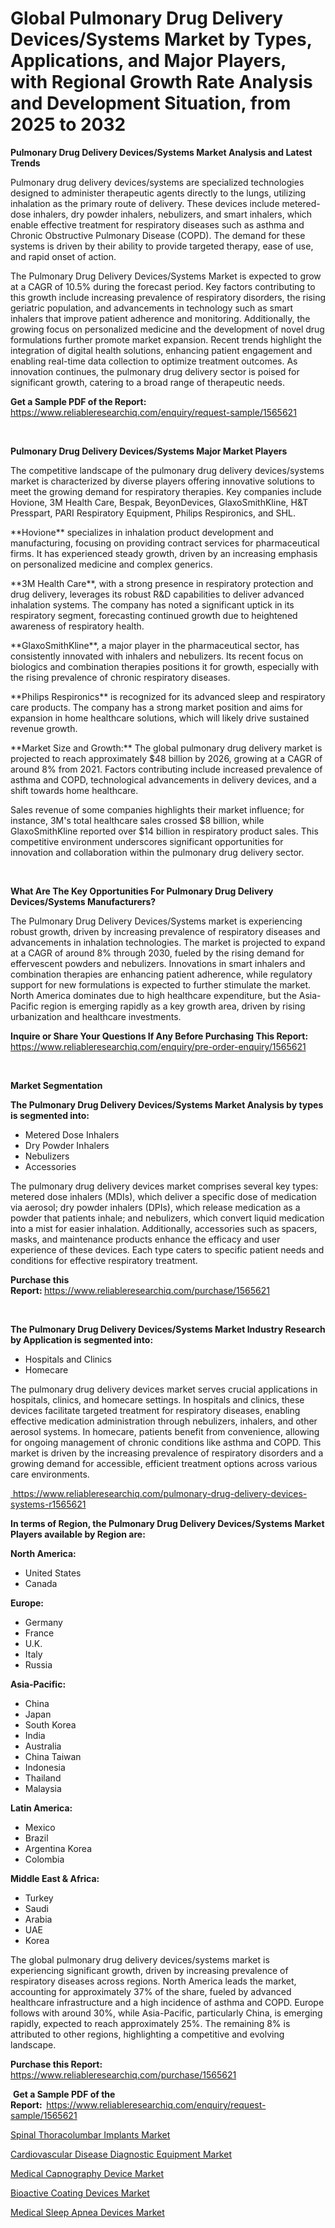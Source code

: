 <p><h1>Global Pulmonary Drug Delivery Devices/Systems Market by Types, Applications, and Major Players, with Regional Growth Rate Analysis and Development Situation, from 2025 to 2032</h1></p><p><strong>Pulmonary Drug Delivery Devices/Systems Market Analysis and Latest Trends</strong></p>
<p><p>Pulmonary drug delivery devices/systems are specialized technologies designed to administer therapeutic agents directly to the lungs, utilizing inhalation as the primary route of delivery. These devices include metered-dose inhalers, dry powder inhalers, nebulizers, and smart inhalers, which enable effective treatment for respiratory diseases such as asthma and Chronic Obstructive Pulmonary Disease (COPD). The demand for these systems is driven by their ability to provide targeted therapy, ease of use, and rapid onset of action.</p><p>The Pulmonary Drug Delivery Devices/Systems Market is expected to grow at a CAGR of 10.5% during the forecast period. Key factors contributing to this growth include increasing prevalence of respiratory disorders, the rising geriatric population, and advancements in technology such as smart inhalers that improve patient adherence and monitoring. Additionally, the growing focus on personalized medicine and the development of novel drug formulations further promote market expansion. Recent trends highlight the integration of digital health solutions, enhancing patient engagement and enabling real-time data collection to optimize treatment outcomes. As innovation continues, the pulmonary drug delivery sector is poised for significant growth, catering to a broad range of therapeutic needs.</p></p>
<p><strong>Get a Sample PDF of the Report:&nbsp;</strong> <a href="https://www.reliableresearchiq.com/enquiry/request-sample/1565621?utm_campaign=973&utm_medium=2&utm_source=Github&utm_content=ia&utm_term=04032025&utm_id=pulmonary-drug-delivery-devicessystems">https://www.reliableresearchiq.com/enquiry/request-sample/1565621</a></p>
<p>&nbsp;</p>
<p><strong>Pulmonary Drug Delivery Devices/Systems Major Market Players</strong></p>
<p><p>The competitive landscape of the pulmonary drug delivery devices/systems market is characterized by diverse players offering innovative solutions to meet the growing demand for respiratory therapies. Key companies include Hovione, 3M Health Care, Bespak, BeyonDevices, GlaxoSmithKline, H&T Presspart, PARI Respiratory Equipment, Philips Respironics, and SHL.</p><p>**Hovione** specializes in inhalation product development and manufacturing, focusing on providing contract services for pharmaceutical firms. It has experienced steady growth, driven by an increasing emphasis on personalized medicine and complex generics.</p><p>**3M Health Care**, with a strong presence in respiratory protection and drug delivery, leverages its robust R&D capabilities to deliver advanced inhalation systems. The company has noted a significant uptick in its respiratory segment, forecasting continued growth due to heightened awareness of respiratory health.</p><p>**GlaxoSmithKline**, a major player in the pharmaceutical sector, has consistently innovated with inhalers and nebulizers. Its recent focus on biologics and combination therapies positions it for growth, especially with the rising prevalence of chronic respiratory diseases.</p><p>**Philips Respironics** is recognized for its advanced sleep and respiratory care products. The company has a strong market position and aims for expansion in home healthcare solutions, which will likely drive sustained revenue growth.</p><p>**Market Size and Growth:** The global pulmonary drug delivery market is projected to reach approximately $48 billion by 2026, growing at a CAGR of around 8% from 2021. Factors contributing include increased prevalence of asthma and COPD, technological advancements in delivery devices, and a shift towards home healthcare.</p><p>Sales revenue of some companies highlights their market influence; for instance, 3M's total healthcare sales crossed $8 billion, while GlaxoSmithKline reported over $14 billion in respiratory product sales. This competitive environment underscores significant opportunities for innovation and collaboration within the pulmonary drug delivery sector.</p></p>
<p>&nbsp;</p>
<p><strong>What Are The Key Opportunities For Pulmonary Drug Delivery Devices/Systems Manufacturers?</strong></p>
<p><p>The Pulmonary Drug Delivery Devices/Systems market is experiencing robust growth, driven by increasing prevalence of respiratory diseases and advancements in inhalation technologies. The market is projected to expand at a CAGR of around 8% through 2030, fueled by the rising demand for effervescent powders and nebulizers. Innovations in smart inhalers and combination therapies are enhancing patient adherence, while regulatory support for new formulations is expected to further stimulate the market. North America dominates due to high healthcare expenditure, but the Asia-Pacific region is emerging rapidly as a key growth area, driven by rising urbanization and healthcare investments.</p></p>
<p><strong>Inquire or Share Your Questions If Any Before Purchasing This Report:</strong> <a href="https://www.reliableresearchiq.com/enquiry/pre-order-enquiry/1565621?utm_campaign=973&utm_medium=2&utm_source=Github&utm_content=ia&utm_term=04032025&utm_id=pulmonary-drug-delivery-devicessystems">https://www.reliableresearchiq.com/enquiry/pre-order-enquiry/1565621</a></p>
<p>&nbsp;</p>
<p><strong>Market Segmentation</strong></p>
<p><strong>The Pulmonary Drug Delivery Devices/Systems Market Analysis by types is segmented into:</strong></p>
<p><ul><li>Metered Dose Inhalers</li><li>Dry Powder Inhalers</li><li>Nebulizers</li><li>Accessories</li></ul></p>
<p><p>The pulmonary drug delivery devices market comprises several key types: metered dose inhalers (MDIs), which deliver a specific dose of medication via aerosol; dry powder inhalers (DPIs), which release medication as a powder that patients inhale; and nebulizers, which convert liquid medication into a mist for easier inhalation. Additionally, accessories such as spacers, masks, and maintenance products enhance the efficacy and user experience of these devices. Each type caters to specific patient needs and conditions for effective respiratory treatment.</p></p>
<p><strong>Purchase this Report:&nbsp;</strong><a href="https://www.reliableresearchiq.com/purchase/1565621?utm_campaign=973&utm_medium=2&utm_source=Github&utm_content=ia&utm_term=04032025&utm_id=pulmonary-drug-delivery-devicessystems">https://www.reliableresearchiq.com/purchase/1565621</a></p>
<p>&nbsp;</p>
<p><strong>The Pulmonary Drug Delivery Devices/Systems Market Industry Research by Application is segmented into:</strong></p>
<p><ul><li>Hospitals and Clinics</li><li>Homecare</li></ul></p>
<p><p>The pulmonary drug delivery devices market serves crucial applications in hospitals, clinics, and homecare settings. In hospitals and clinics, these devices facilitate targeted treatment for respiratory diseases, enabling effective medication administration through nebulizers, inhalers, and other aerosol systems. In homecare, patients benefit from convenience, allowing for ongoing management of chronic conditions like asthma and COPD. This market is driven by the increasing prevalence of respiratory disorders and a growing demand for accessible, efficient treatment options across various care environments.</p></p>
<p><a href="https://www.reliableresearchiq.com/pulmonary-drug-delivery-devices-systems-r1565621?utm_campaign=973&utm_medium=2&utm_source=Github&utm_content=ia&utm_term=04032025&utm_id=pulmonary-drug-delivery-devicessystems">&nbsp;https://www.reliableresearchiq.com/pulmonary-drug-delivery-devices-systems-r1565621</a></p>
<p><strong>In terms of Region, the Pulmonary Drug Delivery Devices/Systems Market Players available by Region are:</strong></p>
<p>
    <p> <strong> North America: </strong>
        <ul>
            <li>United States</li>
            <li>Canada</li>
        </ul>
        </p> 
    <p> <strong> Europe: </strong>
        <ul>
            <li>Germany</li>
            <li>France</li>
            <li>U.K.</li>
            <li>Italy</li>
            <li>Russia</li>
        </ul>
        </p> 
    <p> <strong> Asia-Pacific: </strong>
        <ul>
            <li>China</li>
            <li>Japan</li>
            <li>South Korea</li>
            <li>India</li>
            <li>Australia</li>
            <li>China Taiwan</li>
            <li>Indonesia</li>
            <li>Thailand</li>
            <li>Malaysia</li>
        </ul>
        </p> 
    <p> <strong> Latin America: </strong>
        <ul>
            <li>Mexico</li>
            <li>Brazil</li>
            <li>Argentina Korea</li>
            <li>Colombia</li>
        </ul>
        </p> 
    <p> <strong> Middle East & Africa: </strong>
        <ul>
            <li>Turkey</li>
            <li>Saudi</li>
            <li>Arabia</li>
            <li>UAE</li>
            <li>Korea</li>
        </ul>
    </p>
    </p>
<p><p>The global pulmonary drug delivery devices/systems market is experiencing significant growth, driven by increasing prevalence of respiratory diseases across regions. North America leads the market, accounting for approximately 37% of the share, fueled by advanced healthcare infrastructure and a high incidence of asthma and COPD. Europe follows with around 30%, while Asia-Pacific, particularly China, is emerging rapidly, expected to reach approximately 25%. The remaining 8% is attributed to other regions, highlighting a competitive and evolving landscape.</p></p>
<p><strong>Purchase this Report: </strong><a href="https://www.reliableresearchiq.com/purchase/1565621?utm_campaign=973&utm_medium=2&utm_source=Github&utm_content=ia&utm_term=04032025&utm_id=pulmonary-drug-delivery-devicessystems">https://www.reliableresearchiq.com/purchase/1565621</a></p>
<p>&nbsp;<strong>Get a Sample PDF of the Report:&nbsp;&nbsp;</strong><a href="https://www.reliableresearchiq.com/enquiry/request-sample/1565621?utm_campaign=973&utm_medium=2&utm_source=Github&utm_content=ia&utm_term=04032025&utm_id=pulmonary-drug-delivery-devicessystems">https://www.reliableresearchiq.com/enquiry/request-sample/1565621</a></p>
<p><strong></strong></p>
<p><p><a href="https://github.com/motanafraxer/Market-Research-Report-List-1/blob/main/spinal-thoracolumbar-implants-market.md?utm_campaign=973&utm_medium=2&utm_source=Github&utm_content=ia&utm_term=04032025&utm_id=pulmonary-drug-delivery-devicessystems">Spinal Thoracolumbar Implants Market</a></p><p><a href="https://github.com/oshodikurc/Market-Research-Report-List-1/blob/main/cardiovascular-disease-diagnostic-equipment-market.md?utm_campaign=973&utm_medium=2&utm_source=Github&utm_content=ia&utm_term=04032025&utm_id=pulmonary-drug-delivery-devicessystems">Cardiovascular Disease Diagnostic Equipment Market</a></p><p><a href="https://github.com/efialiurca/Market-Research-Report-List-1/blob/main/medical-capnography-device-market.md?utm_campaign=973&utm_medium=2&utm_source=Github&utm_content=ia&utm_term=04032025&utm_id=pulmonary-drug-delivery-devicessystems">Medical Capnography Device Market</a></p><p><a href="https://github.com/noppbebawy/Market-Research-Report-List-1/blob/main/bioactive-coating-devices-market.md?utm_campaign=973&utm_medium=2&utm_source=Github&utm_content=ia&utm_term=04032025&utm_id=pulmonary-drug-delivery-devicessystems">Bioactive Coating Devices Market</a></p><p><a href="https://github.com/ajegiobitsa/Market-Research-Report-List-1/blob/main/medical-sleep-apnea-devices-market.md?utm_campaign=973&utm_medium=2&utm_source=Github&utm_content=ia&utm_term=04032025&utm_id=pulmonary-drug-delivery-devicessystems">Medical Sleep Apnea Devices Market</a></p></p>
